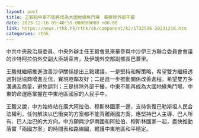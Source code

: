 ```yaml
---
layout: post
title: 王毅指中東不能再成為大國地緣角鬥場　要排除外部干擾
date: 2023-12-16 09:40:59.000000000 +08:00
link: https://news.rthk.hk/rthk/ch/component/k2/1732536-20231216.htm
categories: rthk
---
```


中共中央政治局委員、中央外辦主任王毅會見來華參與中沙伊三方聯合委員會會議的沙特阿拉伯外交副大臣胡萊吉，及伊朗外交部副部長巴蓋里。

王毅就繼續推進改善沙伊關係提出三點建議，一是堅持和解策略，希望雙方繼續透過對話協商增進互信，實現睦鄰友好；二是進一步推動關係改善進程，希望雙方多溝通及商量，避免誤判；三是排除外部干擾，中東不能再成為大國地緣角鬥場，中東的命運應掌握在中東地區國家的人民手中。 

王毅又說，中方始終站在廣大阿拉伯、穆斯林國家一邊，支持恢復巴勒斯坦人民合法權利，任何解決以巴衝突的方案都不能背離兩國方案，應堅持巴人主導、巴人所有、巴人治巴的大方向。中方願與沙伊兩國和阿拉伯、穆斯林國家一起，盡快推動落實「兩國方案」的時間表和路線圖，維護中東地區和平穩定。
